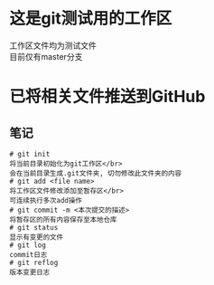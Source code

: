 # 这是git测试用的工作区
工作区文件均为测试文件</br>
目前仅有master分支

# 已将相关文件推送到GitHub

## 笔记
```
# git init
将当前目录初始化为git工作区</br>
会在当前目录生成.git文件夹, 切勿修改此文件夹的内容
# git add <file name>
将工作区文件修改添加至暂存区</br>
可连续执行多次add操作
# git commit -m <本次提交的描述>
将暂存区的所有内容保存至本地仓库
# git status
显示有变更的文件
# git log
commit日志
# git reflog
版本变更日志
```